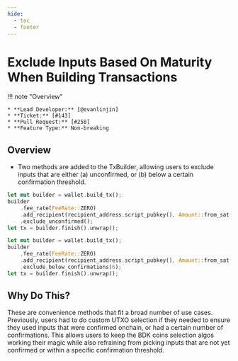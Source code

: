 ```yaml
---
hide:
  - toc
  - footer
---
```


# Exclude Inputs Based On Maturity When Building Transactions

!!! note "Overview"

    * **Lead Developer:** [@evanlinjin]
    * **Ticket:** [#143]
    * **Pull Request:** [#258]
    * **Feature Type:** Non-breaking

## Overview

- Two methods are added to the TxBuilder, allowing users to exclude inputs that are either (a) unconfirmed, or (b) below a certain confirmation threshold.

```rust title="Example 1"
let mut builder = wallet.build_tx();
builder
    .fee_rate(FeeRate::ZERO)
    .add_recipient(recipient_address.script_pubkey(), Amount::from_sat(50_000))
    .exclude_unconfirmed();
let tx = builder.finish().unwrap();
```

```rust title="Example 2"
let mut builder = wallet.build_tx();
builder
    .fee_rate(FeeRate::ZERO)
    .add_recipient(recipient_address.script_pubkey(), Amount::from_sat(50_000))
    .exclude_below_confirmations(6);
let tx = builder.finish().unwrap();
```

## Why Do This?

These are convenience methods that fit a broad number of use cases. Previously, users had to do custom UTXO selection if they needed to ensure they used inputs that were confirmed onchain, or had a certain number of confirmations. This allows users to keep the BDK coins selection algos working their magic while also refraining from picking inputs that are not yet confirmed or within a specific confirmation threshold.

<br>

[@evanlinjin]: https://github.com/evanlinjin
[#143]: https://github.com/bitcoindevkit/bdk_wallet/issues/143
[#258]: https://github.com/bitcoindevkit/bdk_wallet/pull/258
